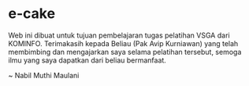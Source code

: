 # e-cake
Web ini dibuat untuk tujuan pembelajaran tugas pelatihan VSGA dari KOMINFO.
Terimakasih kepada Beliau (Pak Avip Kurniawan) yang telah membimbing dan mengajarkan saya selama pelatihan tersebut, semoga ilmu yang saya dapatkan dari beliau bermanfaat.



~ Nabil Muthi Maulani
